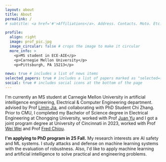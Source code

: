 ```yaml
---
layout: about
title: About
permalink: /
# subtitle: <a href='#'>Affiliations</a>. Address. Contacts. Moto. Etc.

profile:
  align: right
  image: prof_pic.jpg
  image_circular: false # crops the image to make it circular
  more_info: >
    <p>MS student in ECE-AIE</p>
    <p>Carnegie Mellon University</p>
    <p>Pittsburgh, PA 15213</p>

news: true # includes a list of news items
selected_papers: true # includes a list of papers marked as "selected={true}"
social: true # includes social icons at the bottom of the page
---
```


I'm currently an MS student at Carnegie Mellon University in artificial intelligence engineering, Electrical & Computer Engineering department.
advised by Prof [Limin Jia](https://www.andrew.cmu.edu/user/liminjia/), and collaborating with PhD Student Chi Zhang.
Prior to CMU, I completed my Bachelor of Science degree in Electrical Engineering at Chongqing University, worked with Prof [Juan Yu](http://www.cee.cqu.edu.cn/en/FACULTY_STAFF/Faculties/YU_Juan.htm) and I got a joint program degree at University of Cincinnati in 2023, worked with Prof [Wei Wei](https://researchdirectory.uc.edu/p/weiw3) and Prof [Fred Chiou](https://researchdirectory.uc.edu/p/chioufd). 

__I'm applying to PhD program in 25 Fall.__ My research interests are AI safety and ML systems. I study attacks and defense on machine learning systems with the evaluation of robustness. Also, I'd like to apply machine learning and artificial intelligence to solve practical and engineering problems.

<!-- 这是注释的内容，它不会在渲染的Markdown中显示
Write your biography here. Tell the world about yourself. Link to your favorite [subreddit](http://reddit.com). You can put a picture in, too. The code is already in, just name your picture `prof_pic.jpg` and put it in the `img/` folder.

Put your address / P.O. box / other info right below your picture. You can also disable any of these elements by editing `profile` property of the YAML header of your `_pages/about.md`. Edit `_bibliography/papers.bib` and Jekyll will render your [publications page](/al-folio/publications/) automatically.

Link to your social media connections, too. This theme is set up to use [Font Awesome icons](https://fontawesome.com/) and [Academicons](https://jpswalsh.github.io/academicons/), like the ones below. Add your Facebook, Twitter, LinkedIn, Google Scholar, or just disable all of them.
-->
